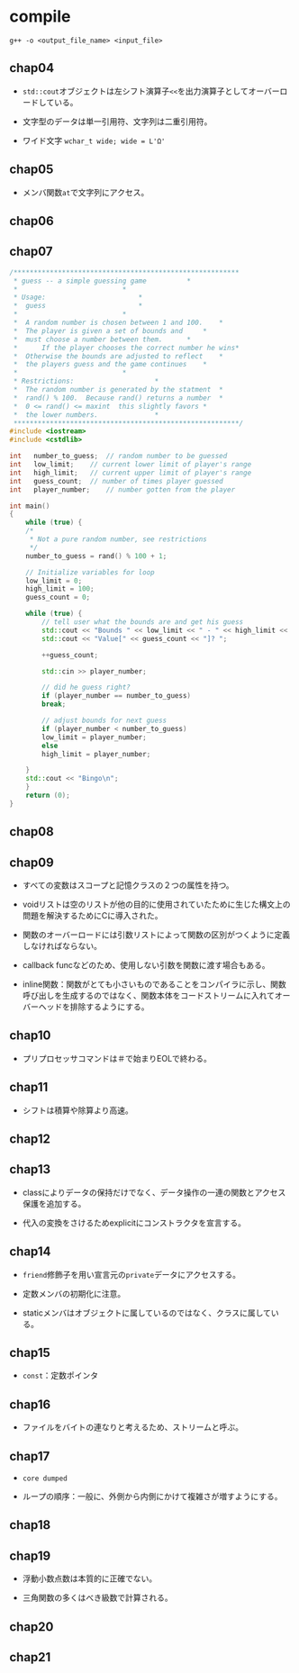 # compile

`g++ -o <output_file_name> <input_file>`

## chap04

- `std::cout`オブジェクトは左シフト演算子`<<`を出力演算子としてオーバーロードしている。

- 文字型のデータは単一引用符、文字列は二重引用符。

- ワイド文字 `wchar_t wide; wide = L'Ω'`

## chap05

- メンバ関数`at`で文字列にアクセス。

## chap06

## chap07

```cpp
/********************************************************
 * guess -- a simple guessing game			*
 *							*
 * Usage:						*
 *	guess						*
 *							*
 *	A random number is chosen between 1 and 100.	*
 * 	The player is given a set of bounds and 	*
 *	must choose a number between them.		*
 *      If the player chooses the correct number he wins*
 *	Otherwise the bounds are adjusted to reflect	*
 *	the players guess and the game continues	*
 *							*
 * Restrictions:					*
 *	The random number is generated by the statment	*
 *	rand() % 100.  Because rand() returns a number	*
 *	0 <= rand() <= maxint  this slightly favors	*
 *	the lower numbers.				*
 ********************************************************/
#include <iostream>
#include <cstdlib>

int   number_to_guess;	// random number to be guessed
int   low_limit;	// current lower limit of player's range
int   high_limit;	// current upper limit of player's range
int   guess_count;	// number of times player guessed
int   player_number;	// number gotten from the player

int main()
{
    while (true) {
	/*
	 * Not a pure random number, see restrictions
	 */
	number_to_guess = rand() % 100 + 1;

	// Initialize variables for loop
	low_limit = 0;
	high_limit = 100;
	guess_count = 0;

	while (true) {
	    // tell user what the bounds are and get his guess
	    std::cout << "Bounds " << low_limit << " - " << high_limit << '\n';
	    std::cout << "Value[" << guess_count << "]? ";

	    ++guess_count;

	    std::cin >> player_number;

	    // did he guess right?
	    if (player_number == number_to_guess)
		break;

	    // adjust bounds for next guess
	    if (player_number < number_to_guess)
		low_limit = player_number;
	    else
		high_limit = player_number;

	}
	std::cout << "Bingo\n";
    }
    return (0);
}

```

## chap08

## chap09

- すべての変数はスコープと記憶クラスの２つの属性を持つ。

- voidリストは空のリストが他の目的に使用されていたために生じた構文上の問題を解決するためにCに導入された。

- 関数のオーバーロードには引数リストによって関数の区別がつくように定義しなければならない。

- callback funcなどのため、使用しない引数を関数に渡す場合もある。

- inline関数：関数がとても小さいものであることをコンパイラに示し、関数呼び出しを生成するのではなく、関数本体をコードストリームに入れてオーバーヘッドを排除するようにする。

## chap10

- プリプロセッサコマンドは＃で始まりEOLで終わる。

## chap11

- シフトは積算や除算より高速。

## chap12

## chap13

- classによりデータの保持だけでなく、データ操作の一連の関数とアクセス保護を追加する。

- 代入の変換をさけるためexplicitにコンストラクタを宣言する。

## chap14

- `friend`修飾子を用い宣言元の`private`データにアクセスする。

- 定数メンバの初期化に注意。

- staticメンバはオブジェクトに属しているのではなく、クラスに属している。

## chap15

- `const`：定数ポインタ

## chap16

- ファイルをバイトの連なりと考えるため、ストリームと呼ぶ。

## chap17

- `core dumped`

- ループの順序：一般に、外側から内側にかけて複雑さが増すようにする。

## chap18

## chap19

- 浮動小数点数は本質的に正確でない。

- 三角関数の多くはべき級数で計算される。

## chap20

## chap21
